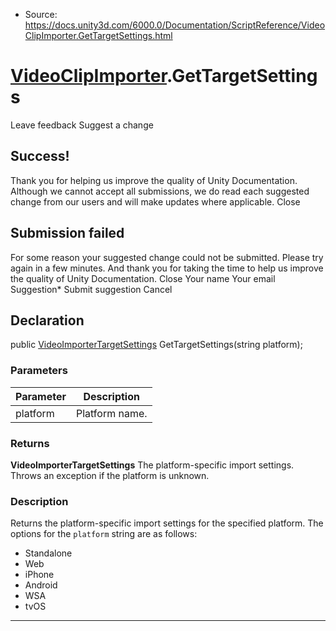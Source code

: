* Source: https://docs.unity3d.com/6000.0/Documentation/ScriptReference/VideoClipImporter.GetTargetSettings.html

#  [VideoClipImporter](https://docs.unity3d.com/6000.0/Documentation/ScriptReference/VideoClipImporter.html).GetTargetSettings
Leave feedback
Suggest a change
## Success!
Thank you for helping us improve the quality of Unity Documentation. Although we cannot accept all submissions, we do read each suggested change from our users and will make updates where applicable.
Close
## Submission failed
For some reason your suggested change could not be submitted. Please <a>try again</a> in a few minutes. And thank you for taking the time to help us improve the quality of Unity Documentation.
Close
Your name Your email Suggestion* Submit suggestion
Cancel
## Declaration
public [VideoImporterTargetSettings](https://docs.unity3d.com/6000.0/Documentation/ScriptReference/VideoImporterTargetSettings.html) GetTargetSettings(string platform); 
### Parameters
Parameter | Description  
---|---  
platform | Platform name.  
### Returns
**VideoImporterTargetSettings** The platform-specific import settings. Throws an exception if the platform is unknown. 
### Description
Returns the platform-specific import settings for the specified platform.
The options for the `platform` string are as follows: 
  * Standalone
  * Web
  * iPhone
  * Android
  * WSA
  * tvOS


* * *
